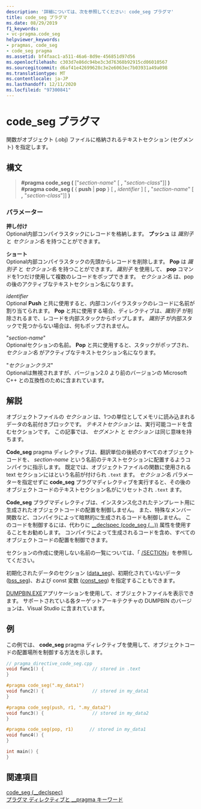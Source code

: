 ```yaml
---
description: '詳細については、次を参照してください: code_seg プラグマ'
title: code_seg プラグマ
ms.date: 08/29/2019
f1_keywords:
- vc-pragma.code_seg
helpviewer_keywords:
- pragmas, code_seg
- code_seg pragma
ms.assetid: bf4faac1-a511-46a6-8d9e-456851d97d56
ms.openlocfilehash: c303d7e86dc94be3c3d76368b92915cd06010567
ms.sourcegitcommit: d6af41e42699628c3e2e6063ec7b03931a49a098
ms.translationtype: MT
ms.contentlocale: ja-JP
ms.lasthandoff: 12/11/2020
ms.locfileid: "97300841"
---
```

# <a name="code_seg-pragma"></a>code_seg プラグマ

関数がオブジェクト (.obj) ファイルに格納されるテキストセクション (セグメント) を指定します。

## <a name="syntax"></a>構文

> **#pragma code_seg (** ["*section-name*" [ **,** "*section-class*"]] **)**\
> **#pragma code_seg (** { **push**  |  **pop** } [ **,** *identifier* ] [ **,** "*section-name*" [ **,** "*section-class*"]] **)**

### <a name="parameters"></a>パラメーター

**押し付け**\
Optional内部コンパイラスタックにレコードを格納します。 **プッシュ** は *識別子* と *セクション名* を持つことができます。

**ショート**\
Optional内部コンパイラスタックの先頭からレコードを削除します。 **Pop** は *識別子* と *セクション名* を持つことができます。 *識別子* を使用して、 **pop** コマンドを1つだけ使用して複数のレコードをポップできます。 *セクション名* は、pop の後のアクティブなテキストセクション名になります。

*identifier*\
Optional **Push** と共に使用すると、内部コンパイラスタックのレコードに名前が割り当てられます。 **Pop** と共に使用する場合、ディレクティブは、*識別子* が削除されるまで、レコードを内部スタックからポップします。 *識別子* が内部スタックで見つからない場合は、何もポップされません。

"*section-name*" \
Optionalセクションの名前。 **Pop** と共に使用すると、スタックがポップされ、*セクション名* がアクティブなテキストセクション名になります。

"*セクションクラス*" \
Optionalは無視されますが、バージョン2.0 より前のバージョンの Microsoft C++ との互換性のために含まれています。

## <a name="remarks"></a>解説

オブジェクトファイルの *セクション* は、1つの単位としてメモリに読み込まれるデータの名前付きブロックです。 *テキストセクション* は、実行可能コードを含むセクションです。 この記事では、 *セグメント* と *セクション* は同じ意味を持ちます。

**Code_seg** pragma ディレクティブは、翻訳単位の後続のすべてのオブジェクトコードを、 *section-name* という名前のテキストセクションに配置するようコンパイラに指示します。 既定では、オブジェクトファイルの関数に使用される text セクションにはという名前が付けられ `.text` ます。 *セクション名* パラメーターを指定せずに **code_seg** プラグマディレクティブを実行すると、その後のオブジェクトコードのテキストセクション名がにリセットされ `.text` ます。

**Code_seg** プラグマディレクティブは、インスタンス化されたテンプレート用に生成されたオブジェクトコードの配置を制御しません。 また、特殊なメンバー関数など、コンパイラによって暗黙的に生成されるコードも制御しません。 このコードを制御するには、代わりに [__declspec (code_seg (...))](../cpp/code-seg-declspec.md) 属性を使用することをお勧めします。 コンパイラによって生成されるコードを含め、すべてのオブジェクトコードの配置を制御できます。

セクションの作成に使用しない名前の一覧については、「 [/SECTION](../build/reference/section-specify-section-attributes.md)」を参照してください。

初期化されたデータのセクション ([data_seg](../preprocessor/data-seg.md))、初期化されていないデータ ([bss_seg](../preprocessor/bss-seg.md))、および const 変数 ([const_seg](../preprocessor/const-seg.md)) を指定することもできます。

[DUMPBIN.EXE](../build/reference/dumpbin-command-line.md)アプリケーションを使用して、オブジェクトファイルを表示できます。 サポートされている各ターゲットアーキテクチャの DUMPBIN のバージョンは、Visual Studio に含まれています。

## <a name="example"></a>例

この例では、 **code_seg** pragma ディレクティブを使用して、オブジェクトコードの配置場所を制御する方法を示します。

```cpp
// pragma_directive_code_seg.cpp
void func1() {                  // stored in .text
}

#pragma code_seg(".my_data1")
void func2() {                  // stored in my_data1
}

#pragma code_seg(push, r1, ".my_data2")
void func3() {                  // stored in my_data2
}

#pragma code_seg(pop, r1)      // stored in my_data1
void func4() {
}

int main() {
}
```

## <a name="see-also"></a>関連項目

[code_seg (__declspec)](../cpp/code-seg-declspec.md)\
[プラグマ ディレクティブと __pragma キーワード](../preprocessor/pragma-directives-and-the-pragma-keyword.md)
